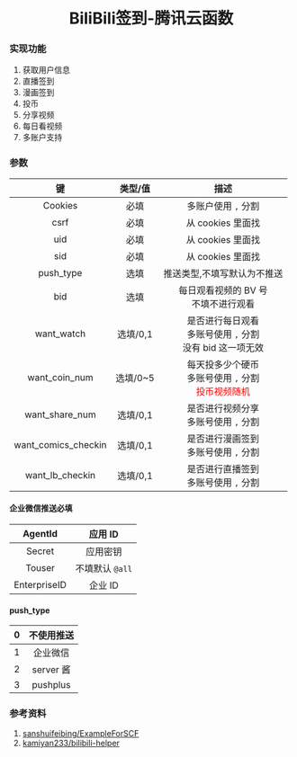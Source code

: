 <div align="center">
<h1>BiliBili签到-腾讯云函数</h1>
</div>

### 实现功能
1. 获取用户信息
2. 直播签到
3. 漫画签到
4. 投币
5. 分享视频
6. 每日看视频
7. 多账户支持

### 参数

|         键          | 类型/值  |                             描述                             |
| :-----------------: | :------: | :----------------------------------------------------------: |
|       Cookies       |   必填   |                     多账户使用 `,` 分割                      |
|        csrf         |   必填   |                      从 cookies 里面找                       |
|         uid         |   必填   |                      从 cookies 里面找                       |
|         sid         |   必填   |                      从 cookies 里面找                       |
|      push_type      |   选填   |                 推送类型,不填写默认为不推送                  |
|         bid         |   选填   |           每日观看视频的 BV 号<br />不填不进行观看           |
|     want_watch      | 选填/0,1 | 是否进行每日观看<br />多账号使用 `,` 分割<br />没有 bid 这一项无效 |
|    want_coin_num    | 选填/0~5 | 每天投多少个硬币<br />多账号使用 `,` 分割<br /><span style="color:red">投币视频随机</span> |
|   want_share_num    | 选填/0,1 |          是否进行视频分享<br />多账号使用 `,` 分割           |
| want_comics_checkin | 选填/0,1 |          是否进行漫画签到<br />多账号使用 `,` 分割           |
|   want_lb_checkin   | 选填/0,1 |          是否进行直播签到<br />多账号使用 `,` 分割           |

#### 企业微信推送必填

|   AgentId    |     应用 ID     |
| :----------: | :-------------: |
|    Secret    |    应用密钥     |
|    Touser    | 不填默认 `@all` |
| EnterpriseID |     企业 ID     |

#### push_type

|  0   | 不使用推送 |
| :--: | :--------: |
|  1   |  企业微信  |
|  2   | server 酱  |
|  3   |  pushplus  |

### 参考资料
1. [sanshuifeibing/ExampleForSCF](https://github.com/sanshuifeibing/ExampleForSCF)
2. [kamiyan233/bilibili-helper](https://github.com/kamiyan233/bilibili-helper)